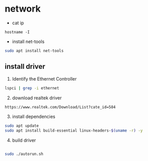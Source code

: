 # network

* cat ip

```shell
hostname -I
```

* install net-tools

```sh
sudo apt install net-tools
```


## install driver

1. Identify the Ethernet Controller

```sh
lspci | grep -i ethernet
```

2. download realtek driver

```sh
https://www.realtek.com/Download/List?cate_id=584
```

3. install dependencies

```sh
sudo apt update
sudo apt install build-essential linux-headers-$(uname -r) -y
```

4. build driver

```sh

sudo ./autorun.sh
```